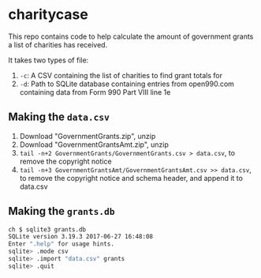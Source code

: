# charitycase

This repo contains code to help calculate the amount of government grants a list
of charities has received.

It takes two types of file:

1. `-c`: A CSV containing the list of charities to find grant totals for
1. `-d`: Path to SQLite database containing entries from open990.com containing data from Form 990 Part VIII
   line 1e


## Making the `data.csv`

1. Download "GovernmentGrants.zip", unzip
1. Download "GovernmentGrantsAmt.zip", unzip
1. `tail -n+2 GovernmentGrants/GovernmentGrants.csv > data.csv`, to remove the
   copyright notice
1. `tail -n+3 GovernmentGrantsAmt/GovernmentGrantsAmt.csv >> data.csv`, to
   remove the copyright notice and schema header, and append it to data.csv

## Making the `grants.db`

```sh
ch $ sqlite3 grants.db
SQLite version 3.19.3 2017-06-27 16:48:08
Enter ".help" for usage hints.
sqlite> .mode csv
sqlite> .import "data.csv" grants
sqlite> .quit
```
